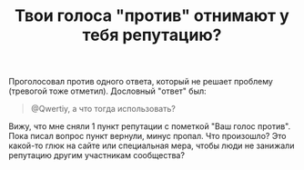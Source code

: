 ﻿---
title: "Твои голоса &quot;против&quot; отнимают у тебя репутацию?"
se.owner.user_id: 308905
se.owner.display_name: "Konstantin_SH"
se.owner.link: "https://ru.meta.stackoverflow.com/users/308905/konstantin-sh"
se.link: "https://ru.meta.stackoverflow.com/questions/10961/%d0%a2%d0%b2%d0%be%d0%b8-%d0%b3%d0%be%d0%bb%d0%be%d1%81%d0%b0-%d0%bf%d1%80%d0%be%d1%82%d0%b8%d0%b2-%d0%be%d1%82%d0%bd%d0%b8%d0%bc%d0%b0%d1%8e%d1%82-%d1%83-%d1%82%d0%b5%d0%b1%d1%8f-%d1%80%d0%b5%d0%bf%d1%83%d1%82%d0%b0%d1%86%d0%b8%d1%8e"
se.question_id: 10961
se.post_type: question
---
<p>Проголосовал против одного ответа, который не решает проблему (тревогой тоже отметил). Дословный &quot;ответ&quot; был:</p>
<blockquote>
<p>@Qwertiy, а что тогда использовать?</p>
</blockquote>
<p>Вижу, что мне сняли 1 пункт репутации с пометкой &quot;Ваш голос против&quot;. Пока писал вопрос пункт вернули, минус пропал. Что произошло? Это какой-то глюк на сайте или специальная мера, чтобы люди не занижали репутацию другим участникам сообщества?</p>
